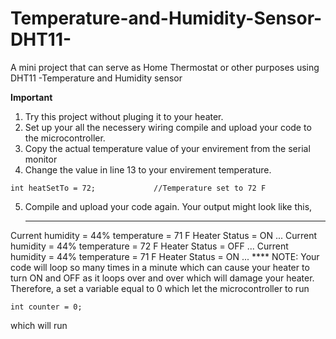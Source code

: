 # Temperature-and-Humidity-Sensor-DHT11-
A mini project that can serve as Home Thermostat or other purposes using DHT11 -Temperature and Humidity sensor

**Important**
1. Try this project without pluging it to your heater.
2. Set up your all the necessery wiring compile and upload your code to the microcontroller. 
3. Copy the actual temperature value of your envirement from the serial monitor
4. Change the value in line 13 to your envirement temperature.
```
int heatSetTo = 72;             //Temperature set to 72 F 
```
5. Compile and upload your code again. 
Your output might look like this,
    ****
Current humidity = 44%
temperature = 71 F
Heater Status = ON
...
Current humidity = 44%
temperature = 72 F
Heater Status = OFF
...
Current humidity = 44%
temperature = 71 F
Heater Status = ON
...
    ****
NOTE: Your code will loop so many times in a minute which can cause your heater to turn ON and OFF as it loops over and over which will damage your heater.
Therefore, a set a variable equal to 0 which let the microcontroller to run 
```
int counter = 0; 
```
which will run 
